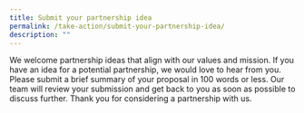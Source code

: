 ```yaml
---
title: Submit your partnership idea
permalink: /take-action/submit-your-partnership-idea/
description: ""
---
```

We welcome partnership ideas that align with our values and mission. If you have an idea for a potential partnership, we would love to hear from you. Please submit a brief summary of your proposal in 100 words or less. Our team will review your submission and get back to you as soon as possible to discuss further. Thank you for considering a partnership with us.
